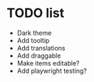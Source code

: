 # TODO list

- Dark theme
- Add tooltip
- Add translations
- Add draggable
- Make items editable?
- Add playwright testing?